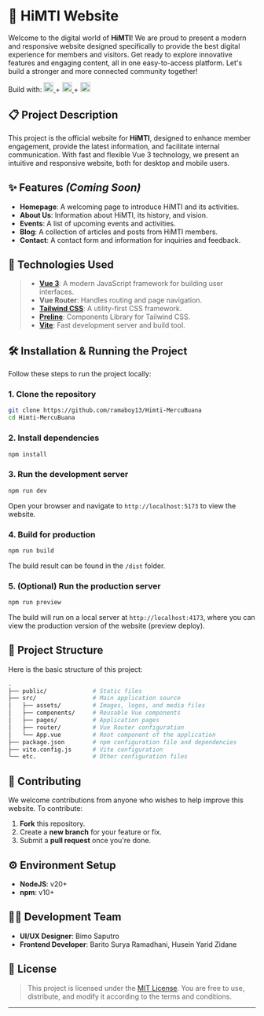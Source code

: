 # 🚀 **HiMTI Website**

Welcome to the digital world of **HiMTI**! We are proud to present a modern and responsive website designed specifically to provide the best digital experience for members and visitors. Get ready to explore innovative features and engaging content, all in one easy-to-access platform. Let's build a stronger and more connected community together!

<div >
Build with:
  <a margin-right="20px" target="_blank" href="https://vuejs.org/">
    <img height="20" src="https://cdn.simpleicons.org/vuedotjs?viewbox=20" />
  </a> + 
  <a margin-right="20px" target="_blank" href="https://vite.dev/">
    <img height="20" src="https://cdn.simpleicons.org/vite?viewbox=auto" />
  </a>+
  <a margin-right="20px" target="_blank" href="https://tailwindcss.com/">
    <img height="20" src="https://cdn.simpleicons.org/tailwindcss?viewbox=20" />
  </a>
</div>

## 📋 **Project Description**

This project is the official website for **HiMTI**, designed to enhance member engagement, provide the latest information, and facilitate internal communication. With fast and flexible Vue 3 technology, we present an intuitive and responsive website, both for desktop and mobile users.

## ✨ **Features** _(Coming Soon)_

- **Homepage**: A welcoming page to introduce HiMTI and its activities.
- **About Us**: Information about HiMTI, its history, and vision.
- **Events**: A list of upcoming events and activities.
- **Blog**: A collection of articles and posts from HiMTI members.
- **Contact**: A contact form and information for inquiries and feedback.

## 🔧 **Technologies Used**

> - **[Vue 3](https://vuejs.org/)**: A modern JavaScript framework for building user interfaces.
> - **Vue Router**: Handles routing and page navigation.
> - **[Tailwind CSS](https://tailwindcss.com/)**: A utility-first CSS framework.
> - **[Preline](https://preline.co/)**: Components Library for Tailwind CSS.
> - **[Vite](https://vite.dev/)**: Fast development server and build tool.

## 🛠️ **Installation & Running the Project**

Follow these steps to run the project locally:

### 1. **Clone the repository**

```bash
git clone https://github.com/ramaboy13/Himti-MercuBuana
cd Himti-MercuBuana
```

### 2. **Install dependencies**

```bash
npm install
```

### 3. **Run the development server**

```bash
npm run dev
```

Open your browser and navigate to `http://localhost:5173` to view the website.

### 4. **Build for production**

```bash
npm run build
```

The build result can be found in the `/dist` folder.

### 5. **(Optional) Run the production server**

```bash
npm run preview
```

The build will run on a local server at `http://localhost:4173`, where you can view the production version of the website (preview deploy).

## 📁 **Project Structure**

Here is the basic structure of this project:

```bash
.
├── public/             # Static files
├── src/                # Main application source
│   ├── assets/         # Images, logos, and media files
│   ├── components/     # Reusable Vue components
│   ├── pages/          # Application pages
│   ├── router/         # Vue Router configuration
│   └── App.vue         # Root component of the application
├── package.json        # npm configuration file and dependencies
├── vite.config.js      # Vite configuration
└── etc.                # Other configuration files
```

## 🌱 **Contributing**

We welcome contributions from anyone who wishes to help improve this website. To contribute:

1. **Fork** this repository.
2. Create a **new branch** for your feature or fix.
3. Submit a **pull request** once you're done.

<!-- For more information, please see [CONTRIBUTING.md](#). -->

## ⚙️ **Environment Setup**

- **NodeJS**: v20+
- **npm**: v10+

## 👨‍💻 **Development Team**

- **UI/UX Designer**: Bimo Saputro
- **Frontend Developer**: Barito Surya Ramadhani, Husein Yarid Zidane

## 📝 **License**

> This project is licensed under the [MIT License](./LICENSE). You are free to use, distribute, and modify it according to the terms and conditions.

---
